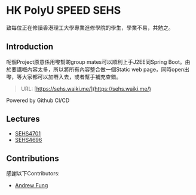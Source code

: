 # HK PolyU SPEED SEHS

致每位正在修讀香港理工大學專業進修學院的學生，學業不易，共勉之。

## Introduction

呢個Project原意係用嚟幫啲group mates可以順利上手J2EE同Spring Boot。由於要講嘅內容太多，所以將所有內容整合做一個Static web
page，同時open出嚟，等大家都可以加嘢入去，或者幫手補充查錯。
> URL: [https://sehs.waiki.me/](https://sehs.waiki.me/)

Powered by Github CI/CD

## Lectures

- [SEHS4701](Writerside/topics/SEHS4701.md)
- [SEHS4696](Writerside/topics/SEHS4696.md)

## Contributions

感謝以下Contributors:

- [Andrew Fung](https://github.com/andrewfung729)